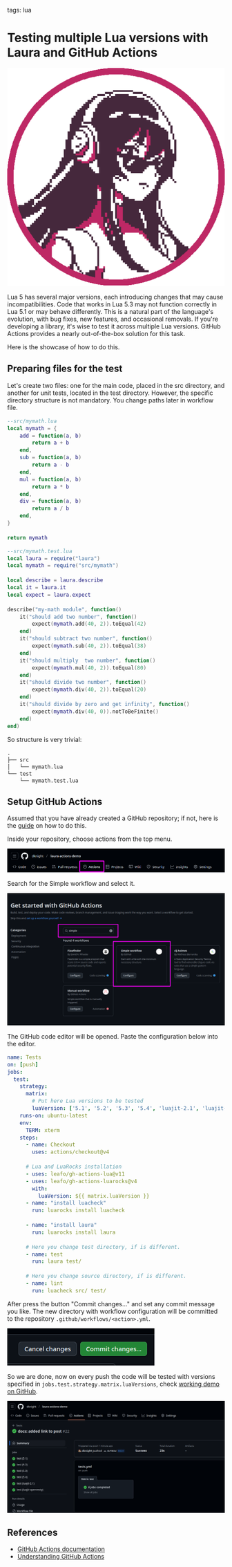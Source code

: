 <!-- Description: This demonstration showcases the process of testing a piece of code across six different versions of the Lua programming language. The goal is to ensure compatibility, identify potential issues, and observe any differences in behavior between versions. By running these tests, we can assess the code’s performance, stability, and necessary adjustments for seamless functionality across all Lua versions. -->

tags: lua

# Testing multiple Lua versions with Laura and GitHub Actions

![Laura avatar](/assets/img/laura-512.png)

Lua 5 has several major versions, each introducing changes that may cause incompatibilities. Code that works in Lua 5.3 may not function correctly in Lua 5.1 or may behave differently. This is a natural part of the language's evolution, with bug fixes, new features, and occasional removals. If you're developing a library, it's wise to test it across multiple Lua versions. GitHub Actions provides a nearly out-of-the-box solution for this task.

Here is the showcase of how to do this.

## Preparing files for the test

Let's create two files: one for the main code, placed in the src directory, and another for unit tests, located in the test directory. However, the specific directory structure is not mandatory. You change paths later in workflow file.

```lua
--src/mymath.lua
local mymath = {
    add = function(a, b)
        return a + b
    end,
    sub = function(a, b)
        return a - b
    end,
    mul = function(a, b)
        return a * b
    end,
    div = function(a, b)
        return a / b
    end,
}

return mymath
```

```lua
--src/mymath.test.lua
local laura = require("laura")
local mymath = require("src/mymath")

local describe = laura.describe
local it = laura.it
local expect = laura.expect

describe("my-math module", function()
    it("should add two number", function()
        expect(mymath.add(40, 2)).toEqual(42)
    end)
    it("should subtract two number", function()
        expect(mymath.sub(40, 2)).toEqual(38)
    end)
    it("should multiply  two number", function()
        expect(mymath.mul(40, 2)).toEqual(80)
    end)
    it("should divide two number", function()
        expect(mymath.div(40, 2)).toEqual(20)
    end)
    it("should divide by zero and get infinity", function()
        expect(mymath.div(40, 0)).notToBeFinite()
    end)
end)
```

So structure is very trivial:

```text
.
├── src
│   └── mymath.lua
└── test
    └── mymath.test.lua
```

## Setup GitHub Actions

Assumed that you have already created a GitHub repository; if not, here is the [guide](https://docs.github.com/en/repositories/creating-and-managing-repositories/creating-a-new-repository) on how to do this.

Inside your repository, choose actions from the top menu.

![GitHub Action location in the menu](/assets/img/lua-gh-actions-01.png)

Search for the Simple workflow and select it.

![GitHub Action Simple workflow](/assets/img/lua-gh-actions-02.png)

The GitHub code editor will be opened. Paste the configuration below into the editor.

```yaml
name: Tests
on: [push]
jobs:
  test:
    strategy:
      matrix:
        # Put here Lua versions to be tested
        luaVersion: ['5.1', '5.2', '5.3', '5.4', 'luajit-2.1', 'luajit-openresty']
    runs-on: ubuntu-latest
    env:
      TERM: xterm
    steps:
      - name: Checkout
        uses: actions/checkout@v4

      # Lua and LuaRocks installation
      - uses: leafo/gh-actions-lua@v11
      - uses: leafo/gh-actions-luarocks@v4
        with:
          luaVersion: ${{ matrix.luaVersion }}
      - name: "install luacheck"
        run: luarocks install luacheck

      - name: "install laura"
        run: luarocks install laura

      # Here you change test directory, if is different.
      - name: test
        run: laura test/ 

      # Here you change source directory, if is different.
      - name: lint
        run: luacheck src/ test/
```

After press the button "Commit changes..." and set any commit message you like. The new directory with workflow configuration will be committed to the repository `.github/workflows/<action>.yml`.

![GitHub Actions commit changes button](/assets/img/lua-gh-actions-03.png)

So we are done, now on every push the code will be tested with versions specified in `jobs.test.strategy.matrix.luaVersions`,
check [working demo on GitHub](https://github.com/dknight/laura-actions-demo).

![GitHub Actions all builds are passed](/assets/img/lua-gh-actions-04.png)

## References

- [GitHub Actions documentation](https://docs.github.com/en/actions)
- [Understanding GitHub Actions](https://docs.github.com/en/actions/about-github-actions/understanding-github-actions)